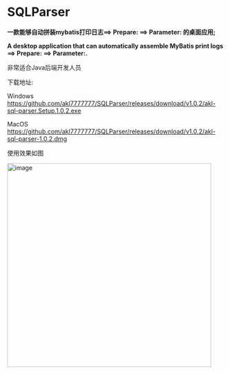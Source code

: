 # SQLParser
**一款能够自动拼装mybatis打印日志==> Prepare: ==> Parameter: 的桌面应用;**

**A desktop application that can automatically assemble MyBatis print logs ==> Prepare: ==> Parameter:.**

非常适合Java后端开发人员

下载地址:

Windows https://github.com/akl7777777/SQLParser/releases/download/v1.0.2/akl-sql-parser.Setup.1.0.2.exe

MacOS https://github.com/akl7777777/SQLParser/releases/download/v1.0.2/akl-sql-parser-1.0.2.dmg

使用效果如图

<img width="472" alt="image" src="https://user-images.githubusercontent.com/84266551/224704808-388de978-d7d8-40a5-8af1-d77bd4fbe800.png">
